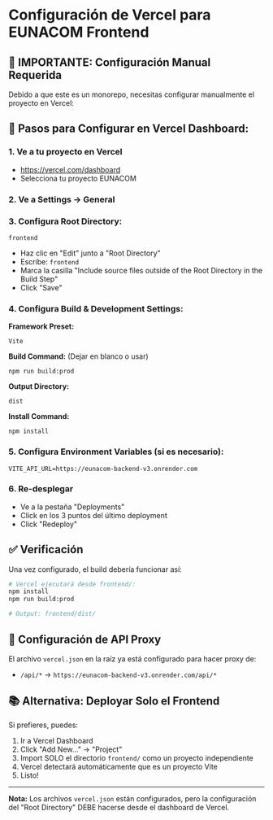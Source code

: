 # Configuración de Vercel para EUNACOM Frontend

## 🚨 IMPORTANTE: Configuración Manual Requerida

Debido a que este es un monorepo, necesitas configurar manualmente el proyecto en Vercel:

## 📝 Pasos para Configurar en Vercel Dashboard:

### 1. Ve a tu proyecto en Vercel
- https://vercel.com/dashboard
- Selecciona tu proyecto EUNACOM

### 2. Ve a Settings → General

### 3. Configura **Root Directory**:
```
frontend
```
- Haz clic en "Edit" junto a "Root Directory"
- Escribe: `frontend`
- Marca la casilla "Include source files outside of the Root Directory in the Build Step"
- Click "Save"

### 4. Configura **Build & Development Settings**:

**Framework Preset:**
```
Vite
```

**Build Command:** (Dejar en blanco o usar)
```
npm run build:prod
```

**Output Directory:**
```
dist
```

**Install Command:**
```
npm install
```

### 5. Configura **Environment Variables** (si es necesario):
```
VITE_API_URL=https://eunacom-backend-v3.onrender.com
```

### 6. Re-desplegar
- Ve a la pestaña "Deployments"
- Click en los 3 puntos del último deployment
- Click "Redeploy"

## ✅ Verificación

Una vez configurado, el build debería funcionar así:

```bash
# Vercel ejecutará desde frontend/:
npm install
npm run build:prod

# Output: frontend/dist/
```

## 🔗 Configuración de API Proxy

El archivo `vercel.json` en la raíz ya está configurado para hacer proxy de:
- `/api/*` → `https://eunacom-backend-v3.onrender.com/api/*`

## 📚 Alternativa: Deployar Solo el Frontend

Si prefieres, puedes:

1. Ir a Vercel Dashboard
2. Click "Add New..." → "Project"
3. Import SOLO el directorio `frontend/` como un proyecto independiente
4. Vercel detectará automáticamente que es un proyecto Vite
5. Listo!

---

**Nota:** Los archivos `vercel.json` están configurados, pero la configuración del "Root Directory" DEBE hacerse desde el dashboard de Vercel.

